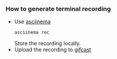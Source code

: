 ### How to generate terminal recording

* Use [asciinema](https://github.com/asciinema/asciinema)
  ```
  asciinema rec
  ```
  Store the recording locally.
* Upload the recording to [gifcast](https://dstein64.github.io/gifcast/)
